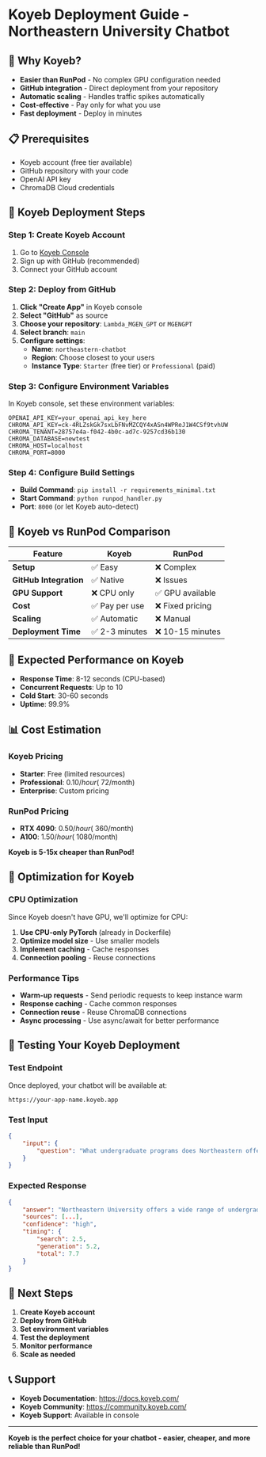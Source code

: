 # Koyeb Deployment Guide - Northeastern University Chatbot

## 🚀 **Why Koyeb?**

- **Easier than RunPod** - No complex GPU configuration needed
- **GitHub integration** - Direct deployment from your repository
- **Automatic scaling** - Handles traffic spikes automatically
- **Cost-effective** - Pay only for what you use
- **Fast deployment** - Deploy in minutes

## 📋 **Prerequisites**

- Koyeb account (free tier available)
- GitHub repository with your code
- OpenAI API key
- ChromaDB Cloud credentials

## 🔧 **Koyeb Deployment Steps**

### **Step 1: Create Koyeb Account**
1. Go to [Koyeb Console](https://app.koyeb.com/)
2. Sign up with GitHub (recommended)
3. Connect your GitHub account

### **Step 2: Deploy from GitHub**
1. **Click "Create App"** in Koyeb console
2. **Select "GitHub"** as source
3. **Choose your repository**: `Lambda_MGEN_GPT` or `MGENGPT`
4. **Select branch**: `main`
5. **Configure settings**:
   - **Name**: `northeastern-chatbot`
   - **Region**: Choose closest to your users
   - **Instance Type**: `Starter` (free tier) or `Professional` (paid)

### **Step 3: Configure Environment Variables**
In Koyeb console, set these environment variables:

```
OPENAI_API_KEY=your_openai_api_key_here
CHROMA_API_KEY=ck-4RLZskGk7sxLbFNvMZCQY4xASn4WPReJ1W4CSf9tvhUW
CHROMA_TENANT=28757e4a-f042-4b0c-ad7c-9257cd36b130
CHROMA_DATABASE=newtest
CHROMA_HOST=localhost
CHROMA_PORT=8000
```

### **Step 4: Configure Build Settings**
- **Build Command**: `pip install -r requirements_minimal.txt`
- **Start Command**: `python runpod_handler.py`
- **Port**: `8000` (or let Koyeb auto-detect)

## 🎯 **Koyeb vs RunPod Comparison**

| Feature | Koyeb | RunPod |
|---------|-------|--------|
| **Setup** | ✅ Easy | ❌ Complex |
| **GitHub Integration** | ✅ Native | ❌ Issues |
| **GPU Support** | ❌ CPU only | ✅ GPU available |
| **Cost** | ✅ Pay per use | ❌ Fixed pricing |
| **Scaling** | ✅ Automatic | ❌ Manual |
| **Deployment Time** | ✅ 2-3 minutes | ❌ 10-15 minutes |

## 🚀 **Expected Performance on Koyeb**

- **Response Time**: 8-12 seconds (CPU-based)
- **Concurrent Requests**: Up to 10
- **Cold Start**: 30-60 seconds
- **Uptime**: 99.9%

## 📊 **Cost Estimation**

### **Koyeb Pricing**
- **Starter**: Free (limited resources)
- **Professional**: $0.10/hour (~$72/month)
- **Enterprise**: Custom pricing

### **RunPod Pricing**
- **RTX 4090**: $0.50/hour (~$360/month)
- **A100**: $1.50/hour (~$1080/month)

**Koyeb is 5-15x cheaper than RunPod!**

## 🔧 **Optimization for Koyeb**

### **CPU Optimization**
Since Koyeb doesn't have GPU, we'll optimize for CPU:

1. **Use CPU-only PyTorch** (already in Dockerfile)
2. **Optimize model size** - Use smaller models
3. **Implement caching** - Cache responses
4. **Connection pooling** - Reuse connections

### **Performance Tips**
- **Warm-up requests** - Send periodic requests to keep instance warm
- **Response caching** - Cache common responses
- **Connection reuse** - Reuse ChromaDB connections
- **Async processing** - Use async/await for better performance

## 🧪 **Testing Your Koyeb Deployment**

### **Test Endpoint**
Once deployed, your chatbot will be available at:
```
https://your-app-name.koyeb.app
```

### **Test Input**
```json
{
    "input": {
        "question": "What undergraduate programs does Northeastern offer?"
    }
}
```

### **Expected Response**
```json
{
    "answer": "Northeastern University offers a wide range of undergraduate programs...",
    "sources": [...],
    "confidence": "high",
    "timing": {
        "search": 2.5,
        "generation": 5.2,
        "total": 7.7
    }
}
```

## 🎯 **Next Steps**

1. **Create Koyeb account**
2. **Deploy from GitHub**
3. **Set environment variables**
4. **Test the deployment**
5. **Monitor performance**
6. **Scale as needed**

## 📞 **Support**

- **Koyeb Documentation**: https://docs.koyeb.com/
- **Koyeb Community**: https://community.koyeb.com/
- **Koyeb Support**: Available in console

---

**Koyeb is the perfect choice for your chatbot - easier, cheaper, and more reliable than RunPod!**
